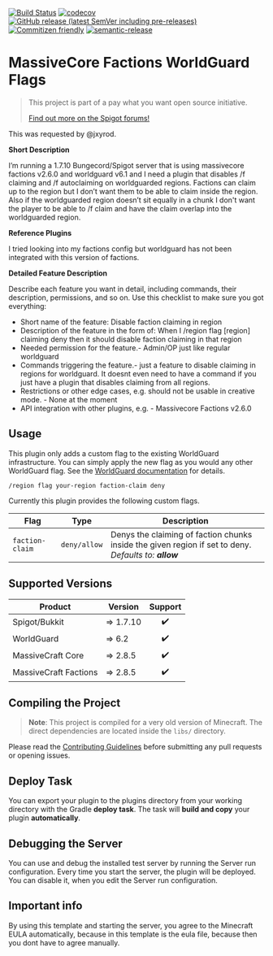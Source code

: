 [![Build Status](https://github.com/Silthus/worldguard-faction-flags/workflows/Build/badge.svg)](../../actions?query=workflow%3ABuild)
[![codecov](https://codecov.io/gh/Silthus/worldguard-faction-flags/branch/master/graph/badge.svg)](https://codecov.io/gh/Silthus/worldguard-faction-flags)
[![GitHub release (latest SemVer including pre-releases)](https://img.shields.io/github/v/release/Silthus/worldguard-faction-flags?include_prereleases&label=release)](../../releases)
[![Commitizen friendly](https://img.shields.io/badge/commitizen-friendly-brightgreen.svg)](http://commitizen.github.io/cz-cli/)
[![semantic-release](https://img.shields.io/badge/%20%20%F0%9F%93%A6%F0%9F%9A%80-semantic--release-e10079.svg)](https://github.com/semantic-release/semantic-release)

# MassiveCore Factions WorldGuard Flags

> This project is part of a pay what you want open source initiative.
>
> [Find out more on the Spigot forums!](https://www.spigotmc.org/threads/open-small-to-medium-plugin-development-pay-what-you-want-8-years-experience-high-quality.435578/)

This was requested by @jxyrod.

**Short Description**

I’m running a 1.7.10 Bungecord/Spigot server that is using massivecore factions v2.6.0 and worldguard v6.1 and I need a plugin that disables /f claiming and /f autoclaiming on worldguarded regions. Factions can claim up to the region but I don’t want them to be able to claim inside the region. Also if the worldguarded region doesn’t sit equally in a chunk I don't want the player to be able to /f claim and have the claim overlap into the worldguarded region.

**Reference Plugins**

I tried looking into my factions config but worldguard has not been integrated with this version of factions.

**Detailed Feature Description**

Describe each feature you want in detail, including commands, their description, permissions, and so on. Use this checklist to make sure you got everything:

* Short name of the feature: Disable faction claiming in region
* Description of the feature in the form of: When I /region flag [region] claiming deny then it should disable faction claiming in that region
* Needed permission for the feature.- Admin/OP just like regular worldguard
* Commands triggering the feature.- just a feature to disable claiming in regions for worldguard. It doesnt even need to have a command if you just have a plugin that disables claiming from all regions.
* Restrictions or other edge cases, e.g. should not be usable in creative mode. - None at the moment
* API integration with other plugins, e.g. - Massivecore Factions v2.6.0

## Usage

This plugin only adds a custom flag to the existing WorldGuard infrastructure. You can simply apply the new flag as you would any other WorldGuard flag. See the [WorldGuard documentation](https://worldguard.enginehub.org/en/latest/regions/flags/) for details.

```shell script
/region flag your-region faction-claim deny
```

Currently this plugin provides the following custom flags.

| Flag | Type | Description |
| ---- | ---- | ----------- |
| `faction-claim` | `deny/allow` | Denys the claiming of faction chunks inside the given region if set to deny. *Defaults to: **allow*** |

## Supported Versions

| Product | Version | Support |
| ------- | ----- | :-----: |
| Spigot/Bukkit | => 1.7.10  |   ✔️    |
| WorldGuard | => 6.2 | ✔️    |
| MassiveCraft Core | => 2.8.5 | ✔️    |
| MassiveCraft Factions | => 2.8.5 | ✔️    |

## Compiling the Project

> **Note**: This project is compiled for a very old version of Minecraft.
> The direct dependencies are located inside the `libs/` directory.

Please read the [Contributing Guidelines](CONTRIBUTING.md) before submitting any pull requests or opening issues.

## Deploy Task

You can export your plugin to the plugins directory from your working directory with the Gradle **deploy task**. The task will **build and copy** your plugin **automatically**.

## Debugging the Server

You can use and debug the installed test server by running the Server run configuration. Every time you start the server, the plugin will be deployed. You can disable it, when you edit the Server run configuration.

## Important info

By using this template and starting the server, you agree to the Minecraft EULA automatically, because in this template is the eula file, because then you dont have to agree manually.
